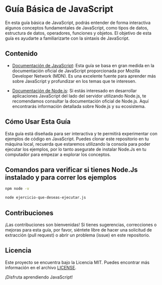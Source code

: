 # Guía Básica de JavaScript

En esta guía básica de JavaScript, podrás entender de forma interactiva algunos conceptos fundamentales de JavaScript, como tipos de datos, estructura de datos, operadores, funciones y objetos. El objetivo de esta guía es ayudarte a familiarizarte con la sintaxis de JavaScript.

## Contenido

- [Documentación de JavaScript](https://developer.mozilla.org/es/docs/Web/JavaScript): Esta guía se basa en gran medida en la documentación oficial de JavaScript proporcionada por Mozilla Developer Network (MDN). Es una excelente fuente para aprender más sobre JavaScript y profundizar en los temas que te interesen.

- [Documentación de Node.js](https://nodejs.org/es/docs/): Si estás interesado en desarrollar aplicaciones JavaScript del lado del servidor utilizando Node.js, te recomendamos consultar la documentación oficial de Node.js. Aquí encontrarás información detallada sobre Node.js y su ecosistema.

## Cómo Usar Esta Guía

Esta guía está diseñada para ser interactiva y te permitirá experimentar con ejemplos de código en JavaScript. Puedes clonar este repositorio en tu máquina local, recuerda que estaremos utilizando la consola para poder ejecutar los ejemplos, por lo tanto asegurate de instalar Node.Js en tu computador para empezar a explorar los conceptos.

## Comandos para verificar si tienes Node.Js instalado y para correr los ejemplos
```bash
npm node -v
```
```bash
node ejercicio-que-deseas-ejecutar.js
```

## Contribuciones

¡Las contribuciones son bienvenidas! Si tienes sugerencias, correcciones o mejoras para esta guía, por favor, siéntete libre de hacer una solicitud de extracción (pull request) o abrir un problema (issue) en este repositorio.

## Licencia

Este proyecto se encuentra bajo la Licencia MIT. Puedes encontrar más información en el archivo [LICENSE](LICENSE).

¡Disfruta aprendiendo JavaScript!
